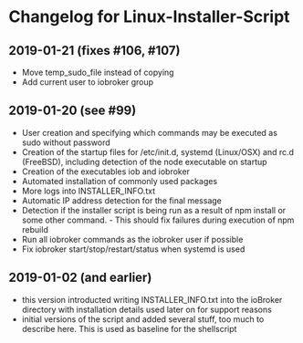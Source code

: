 # Changelog for Linux-Installer-Script

## 2019-01-21 (fixes #106, #107)
* Move temp_sudo_file instead of copying
* Add current user to iobroker group


## 2019-01-20 (see #99)
* User creation and specifying which commands may be executed as sudo without password
* Creation of the startup files for /etc/init.d, systemd (Linux/OSX) and rc.d (FreeBSD), including detection of the node executable on startup
* Creation of the executables iob and iobroker
* Automated installation of commonly used packages
* More logs into INSTALLER_INFO.txt
* Automatic IP address detection for the final message
* Detection if the installer script is being run as a result of npm install or some other command. - This should fix failures during execution of npm rebuild
* Run all iobroker commands as the iobroker user if possible
* Fix iobroker start/stop/restart/status when systemd is used


## 2019-01-02 (and earlier)
* this version introducted writing INSTALLER_INFO.txt into the ioBroker directory with installation details used later on for support reasons
* initial versions of the script and added several stuff, too much to describe here. This is used as baseline for the shellscript

